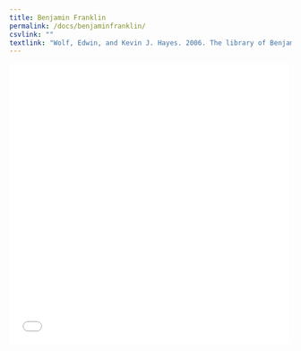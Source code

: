 ```yaml
---
title: Benjamin Franklin
permalink: /docs/benjaminfranklin/
csvlink: ""
textlink: "Wolf, Edwin, and Kevin J. Hayes. 2006. The library of Benjamin Franklin. Philadelphia: American Philosophical Society/Library Co. of Philadelphia."
---
```


<iframe frameborder=”0” scrolling=”no” style=”border:0px” src=”https://books.google.com/books?id=ibgiSlbMDPUC&lpg=PP1&pg=PP1&output=embed” width=500 height=500></iframe>
